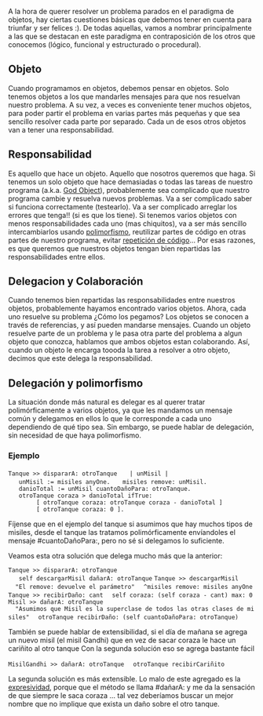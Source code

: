 A la hora de querer resolver un problema parados en el paradigma de objetos, hay ciertas cuestiones básicas que debemos tener en cuenta para triunfar y ser felices :). De todas aquellas, vamos a nombrar principalmente a las que se destacan en este paradigma en contraposición de los otros que conocemos (lógico, funcional y estructurado o procedural).

Objeto
------

Cuando programamos en objetos, debemos pensar en objetos. Solo tenemos objetos a los que mandarles mensajes para que nos resuelvan nuestro problema. A su vez, a veces es conveniente tener muchos objetos, para poder partir el problema en varias partes más pequeñas y que sea sencillo resolver cada parte por separado. Cada un de esos otros objetos van a tener una responsabilidad.

Responsabilidad
---------------

Es aquello que hace un objeto. Aquello que nosotros queremos que haga. Si tenemos un solo objeto que hace demasiadas o todas las tareas de nuestro programa (a.k.a. [God Object](god-object.md)), probablemente sea complicado que nuestro programa cambie y resuelva nuevos problemas. Va a ser complicado saber si funciona correctamente (testearlo). Va a ser complicado arreglar los errores que tenga!! (si es que los tiene). Si tenemos varios objetos con menos responsabilidades cada uno (mas chiquitos), va a ser más sencillo intercambiarlos usando [polimorfismo](polimorfismo.md), reutilizar partes de código en otras partes de nuestro programa, evitar [repetición de código](repeticion-de-codigo.md)... Por esas razones, es que queremos que nuestros objetos tengan bien repartidas las responsabilidades entre ellos.

Delegacion y Colaboración
-------------------------

Cuando tenemos bien repartidas las responsabilidades entre nuestros objetos, probablemente hayamos encontrado varios objetos. Ahora, cada uno resuelve su problema ¿Cómo los pegamos? Los objetos se conocen a través de referencias, y así pueden mandarse mensajes. Cuando un objeto resuelve parte de un problema y le pasa otra parte del problema a algun objeto que conozca, hablamos que ambos objetos estan colaborando. Así, cuando un objeto le encarga toooda la tarea a resolver a otro objeto, decimos que este delega la responsabilidad.

Delegación y polimorfismo
-------------------------

La situación donde más natural es delegar es al querer tratar polimórficamente a varios objetos, ya que les mandamos un mensaje común y delegamos en ellos lo que le corresponde a cada uno dependiendo de qué tipo sea. Sin embargo, se puede hablar de delegación, sin necesidad de que haya polimorfismo.

### Ejemplo

`Tanque >> dispararA: otroTanque`
`   | unMisil |`
`   unMisil := misiles anyOne.`
`   misiles remove: unMisil.`
`   danioTotal := unMisil cuantoDañoPara: otroTanque.`
`   otroTanque coraza > danioTotal ifTrue: `
`        [ otroTanque coraza: otroTanque coraza - danioTotal ]`
`        [ otroTanque coraza: 0 ].`

Fíjense que en el ejemplo del tanque si asumimos que hay muchos tipos de misiles, desde el tanque las tratamos polimórficamente envíandoles el mensaje \#cuantoDañoPara:, pero no sé si delegamos lo suficiente.

Veamos esta otra solución que delega mucho más que la anterior:

`Tanque >> dispararA: otroTanque`
`   self descargarMisil dañarA: otroTanque`
`Tanque >> descargarMisil`
`  "El remove: devuelve el parámetro"`
`  ^misiles remove: misiles anyOne`
`Tanque >> recibirDaño: cant`
`  self coraza: (self coraza - cant) max: 0`
`Misil >> dañarA: otroTanque`
`  "Asumimos que Misil es la superclase de todos las otras clases de misiles"`
`  otroTanque recibirDaño: (self cuantoDañoPara: otroTanque)`

También se puede hablar de extensibilidad, si el día de mañana se agrega un nuevo misil (el misil Gandhi) que en vez de sacar coraza le hace un cariñito al otro tanque Con la segunda solución eso se agrega bastante fácil

`MisilGandhi >> dañarA: otroTanque`
`  otroTanque recibirCariñito`

La segunda solución es más extensible. Lo malo de este agregado es la [expresividad](declaratividad-vs--expresividad.md), porque que el método se llama \#dañarA: y me da la sensación de que siempre le saca coraza ... tal vez deberíamos buscar un mejor nombre que no implique que exista un daño sobre el otro tanque.
